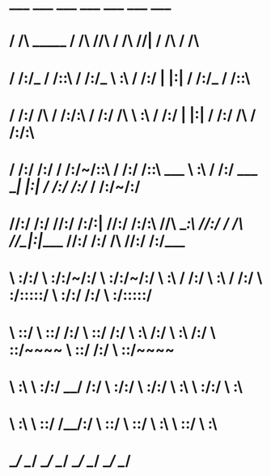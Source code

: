 #      ___                       ___           ___           ___           ___           ___           ___     
#     /  /\       _____         /  /\         /__/\         /  /\         /__/|         /  /\         /  /\    
#    /  /:/_     /  /::\       /  /:/_        \  \:\       /  /:/        |  |:|        /  /:/_       /  /::\   
#   /  /:/ /\   /  /:/\:\     /  /:/ /\        \  \:\     /  /:/         |  |:|       /  /:/ /\     /  /:/\:\  
#  /  /:/ /:/  /  /:/~/::\   /  /:/ /::\   ___  \  \:\   /  /:/  ___   __|  |:|      /  /:/ /:/_   /  /:/~/:/  
# /__/:/ /:/  /__/:/ /:/\:| /__/:/ /:/\:\ /__/\  \__\:\ /__/:/  /  /\ /__/\_|:|____ /__/:/ /:/ /\ /__/:/ /:/___
# \  \:\/:/   \  \:\/:/~/:/ \  \:\/:/~/:/ \  \:\ /  /:/ \  \:\ /  /:/ \  \:\/:::::/ \  \:\/:/ /:/ \  \:\/:::::/
#  \  \::/     \  \::/ /:/   \  \::/ /:/   \  \:\  /:/   \  \:\  /:/   \  \::/~~~~   \  \::/ /:/   \  \::/~~~~ 
#   \  \:\      \  \:\/:/     \__\/ /:/     \  \:\/:/     \  \:\/:/     \  \:\        \  \:\/:/     \  \:\     
#    \  \:\      \  \::/        /__/:/       \  \::/       \  \::/       \  \:\        \  \::/       \  \:\    
#     \__\/       \__\/         \__\/         \__\/         \__\/         \__\/         \__\/         \__\/    
